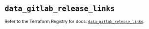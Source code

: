 # `data_gitlab_release_links`

Refer to the Terraform Registry for docs: [`data_gitlab_release_links`](https://registry.terraform.io/providers/gitlabhq/gitlab/18.1.0/docs/data-sources/release_links).
